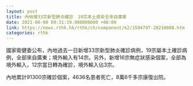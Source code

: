 ```yaml
---
layout: post
title: 內地增33宗新型肺炎確診　19宗本土感染全來自廣東
date: 2021-06-08 09:31:19.000000000 +08:00
link: https://news.rthk.hk/rthk/ch/component/k2/1594797-20210608.htm
categories: rthk
---
```


國家衛健委公布，內地過去一日新增33宗新型肺炎確診病例，19宗屬本土確診病例，全部來自廣東；境外輸入有14宗。另外，新增16宗無症狀感染個案，全部為境外輸入，12宗當日轉為確診，境外輸入佔3宗。

內地累計91300宗確診個案，4636名患者死亡，8萬6千多宗康復出院。
